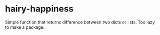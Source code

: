# hairy-happiness
Simple function that returns difference between two dicts or lists.
Too lazy to make a package.

